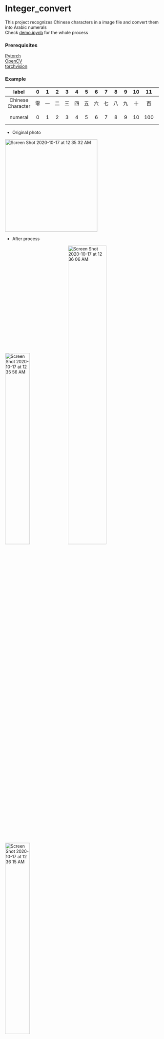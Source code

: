 # Integer_convert

This project recognizes Chinese characters in a image file and convert them into Arabic numerals  
Check [demo.ipynb](https://github.com/CChenLi/integer_convert/blob/main/demo.ipynb) for the whole process

### Prerequisites

[Pytorch](https://pytorch.org/)  
[OpenCV](https://opencv.org/)  
[torchvision](https://pytorch.org/docs/stable/torchvision/index.html)  

### Example

 | label            | 0 | 1 | 2 | 3 | 4 | 5 | 6 | 7 | 8 | 9 | 10 | 11 | 12 | 13 | 14 |
|:-----------------:|:-:|:-:|:-:|:-:|:-:|:-:|:-:|:-:|:-:|:-:|:-:|:-:|:-:|:-:|:-:|
| Chinese Character | 零 | 一| 二 | 三 | 四 | 五 | 六 | 七 | 八 | 九 | 十 | 百 | 千 | 万 | 亿 |
| numeral           | 0 | 1 | 2 | 3 | 4 | 5 | 6 | 7 | 8 | 9 | 10 | 100 | 1000 | 10000 | 10-e8 |

- Original photo
<img width="302" alt="Screen Shot 2020-10-17 at 12 35 32 AM" src="https://user-images.githubusercontent.com/63531857/96331349-67639500-1011-11eb-9973-3d97b9bcff67.png">

- After process
<img width="40%" alt="Screen Shot 2020-10-17 at 12 35 56 AM" src="https://user-images.githubusercontent.com/63531857/96331379-8f52f880-1011-11eb-9372-2dca1236f291.png">
<img width="50%" alt="Screen Shot 2020-10-17 at 12 36 06 AM" src="https://user-images.githubusercontent.com/63531857/96331378-8eba6200-1011-11eb-81b8-f115e44b7bf9.png">
<img width="40%" alt="Screen Shot 2020-10-17 at 12 36 15 AM" src="https://user-images.githubusercontent.com/63531857/96331377-8e21cb80-1011-11eb-8791-2639067cea12.png">

### Training Dataset
[Chinese MNIST](https://www.kaggle.com/gpreda/chinese-mnist/discussion/173101)


### Files
- `demo.ipynb` a example to show how the program works.
- `src/`
  - `model.py` Defination of `class IntRec`, the model trained to convert chinese character to Arabic numerals.
  - `utils.py` 
    - Implementation of `DataLoader`, which load image files from dataset into tensor of shape   
    `[batch, channel, height, width]` along with groundtruth label
    - `HelperFunc` a class of helper function to extract single characters from each image
  - `train.py` traning loops for the model, aumomatically use [cuda](https://developer.nvidia.com/cuda-downloads) if availiable. Tracking training and validation accuracy in `train_acc.pickle` and `valid_acc.pickle`
- `data/` containing training data images and a csv file `chinese_mnist.csv`, which contains paths to images and labels.
- `pictures/` the program will read image files from this folder and produce prediction


## Author

* **Chen Li** - *Initial work* - 

